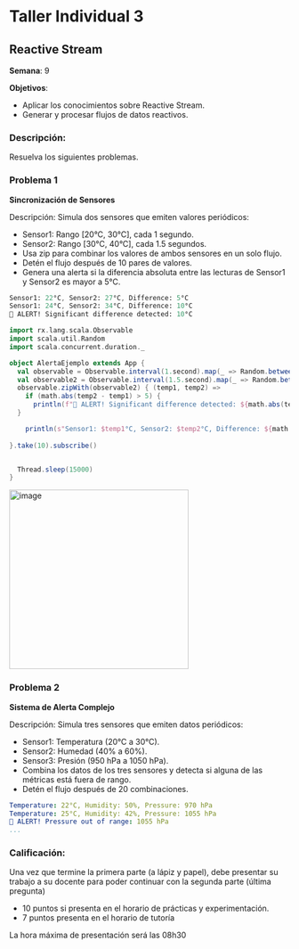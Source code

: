 # Taller Individual  3
## Reactive Stream

**Semana**: 9

**Objetivos**:

- Aplicar los conocimientos sobre Reactive Stream.
- Generar y procesar flujos de datos reactivos.

### Descripción:

Resuelva los siguientes problemas.

### Problema 1
**Sincronización de Sensores**

Descripción: Simula dos sensores que emiten valores periódicos:

- Sensor1: Rango [20°C, 30°C], cada 1 segundo.
- Sensor2: Rango [30°C, 40°C], cada 1.5 segundos.
- Usa zip para combinar los valores de ambos sensores en un solo flujo.
- Detén el flujo después de 10 pares de valores.
- Genera una alerta si la diferencia absoluta entre las lecturas de Sensor1 y Sensor2 es mayor a 5°C.
  

```mathematica
Sensor1: 22°C, Sensor2: 27°C, Difference: 5°C
Sensor1: 24°C, Sensor2: 34°C, Difference: 10°C
🚨 ALERT! Significant difference detected: 10°C
```

```scala
import rx.lang.scala.Observable
import scala.util.Random
import scala.concurrent.duration._

object AlertaEjemplo extends App {
  val observable = Observable.interval(1.second).map(_ => Random.between(20, 30)) // Datos aleatorios
  val observable2 = Observable.interval(1.5.second).map(_ => Random.between(30, 40))
  observable.zipWith(observable2) { (temp1, temp2) =>
    if (math.abs(temp2 - temp1) > 5) {
      println(f"🚨 ALERT! Significant difference detected: ${math.abs(temp2-temp1)}°C")
  }

    println(s"Sensor1: $temp1°C, Sensor2: $temp2°C, Difference: ${math.abs(temp1-temp2)}°C")
  
}.take(10).subscribe()


  Thread.sleep(15000)
}

```
<img width="322" alt="image" src="https://github.com/user-attachments/assets/623a6af1-a078-4a40-83dc-e6bf33d9c846">


### Problema 2
**Sistema de Alerta Complejo**

Descripción: Simula tres sensores que emiten datos periódicos:

- Sensor1: Temperatura (20°C a 30°C).
- Sensor2: Humedad (40% a 60%).
- Sensor3: Presión (950 hPa a 1050 hPa).
- Combina los datos de los tres sensores y detecta si alguna de las métricas está fuera de rango.
- Detén el flujo después de 20 combinaciones.

```yaml
Temperature: 22°C, Humidity: 50%, Pressure: 970 hPa
Temperature: 25°C, Humidity: 42%, Pressure: 1055 hPa
🚨 ALERT! Pressure out of range: 1055 hPa
...
```

### Calificación:

Una vez que termine la primera parte (a lápiz y papel), debe presentar su trabajo a su docente para poder continuar con la segunda parte (última pregunta)

- 10 puntos si presenta en el horario de prácticas y experimentación.
- 7 puntos presenta en el horario de tutoría

La hora máxima de presentación será las 08h30
